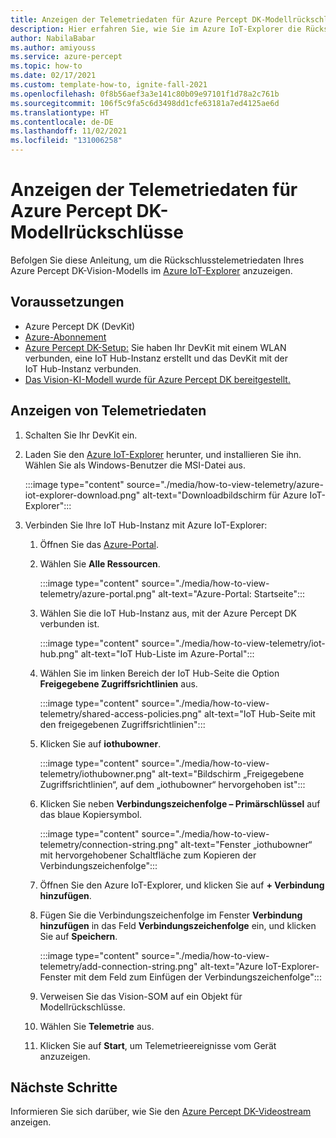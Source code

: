 ```yaml
---
title: Anzeigen der Telemetriedaten für Azure Percept DK-Modellrückschlüsse
description: Hier erfahren Sie, wie Sie im Azure IoT-Explorer die Rückschlusstelemetriedaten Ihres Azure Percept DK-Vision-Modells anzeigen.
author: NabilaBabar
ms.author: amiyouss
ms.service: azure-percept
ms.topic: how-to
ms.date: 02/17/2021
ms.custom: template-how-to, ignite-fall-2021
ms.openlocfilehash: 0f8b56aef3a3e141c80b09e97101f1d78a2c761b
ms.sourcegitcommit: 106f5c9fa5c6d3498dd1cfe63181a7ed4125ae6d
ms.translationtype: HT
ms.contentlocale: de-DE
ms.lasthandoff: 11/02/2021
ms.locfileid: "131006258"
---
```

# <a name="view-your-azure-percept-dks-model-inference-telemetry"></a>Anzeigen der Telemetriedaten für Azure Percept DK-Modellrückschlüsse

Befolgen Sie diese Anleitung, um die Rückschlusstelemetriedaten Ihres Azure Percept DK-Vision-Modells im [Azure IoT-Explorer](https://github.com/Azure/azure-iot-explorer/releases) anzuzeigen.

## <a name="prerequisites"></a>Voraussetzungen

- Azure Percept DK (DevKit)
- [Azure-Abonnement](https://azure.microsoft.com/free/)
- [Azure Percept DK-Setup:](./quickstart-percept-dk-set-up.md) Sie haben Ihr DevKit mit einem WLAN verbunden, eine IoT Hub-Instanz erstellt und das DevKit mit der IoT Hub-Instanz verbunden.
- [Das Vision-KI-Modell wurde für Azure Percept DK bereitgestellt.](./how-to-deploy-model.md)

## <a name="view-telemetry"></a>Anzeigen von Telemetriedaten

1. Schalten Sie Ihr DevKit ein.

1. Laden Sie den [Azure IoT-Explorer](https://github.com/Azure/azure-iot-explorer/releases) herunter, und installieren Sie ihn. Wählen Sie als Windows-Benutzer die MSI-Datei aus.

    :::image type="content" source="./media/how-to-view-telemetry/azure-iot-explorer-download.png" alt-text="Downloadbildschirm für Azure IoT-Explorer":::

1. Verbinden Sie Ihre IoT Hub-Instanz mit Azure IoT-Explorer:

    1. Öffnen Sie das [Azure-Portal](https://portal.azure.com).

    1. Wählen Sie **Alle Ressourcen**.

        :::image type="content" source="./media/how-to-view-telemetry/azure-portal.png" alt-text="Azure-Portal: Startseite":::

    1. Wählen Sie die IoT Hub-Instanz aus, mit der Azure Percept DK verbunden ist.

        :::image type="content" source="./media/how-to-view-telemetry/iot-hub.png" alt-text="IoT Hub-Liste im Azure-Portal":::

    1. Wählen Sie im linken Bereich der IoT Hub-Seite die Option **Freigegebene Zugriffsrichtlinien** aus.

        :::image type="content" source="./media/how-to-view-telemetry/shared-access-policies.png" alt-text="IoT Hub-Seite mit den freigegebenen Zugriffsrichtlinien":::

    1. Klicken Sie auf **iothubowner**.

        :::image type="content" source="./media/how-to-view-telemetry/iothubowner.png" alt-text="Bildschirm „Freigegebene Zugriffsrichtlinien“, auf dem „iothubowner“ hervorgehoben ist":::

    1. Klicken Sie neben **Verbindungszeichenfolge – Primärschlüssel** auf das blaue Kopiersymbol.

        :::image type="content" source="./media/how-to-view-telemetry/connection-string.png" alt-text="Fenster „iothubowner“ mit hervorgehobener Schaltfläche zum Kopieren der Verbindungszeichenfolge":::

    1. Öffnen Sie den Azure IoT-Explorer, und klicken Sie auf **+ Verbindung hinzufügen**.

    1. Fügen Sie die Verbindungszeichenfolge im Fenster **Verbindung hinzufügen** in das Feld **Verbindungszeichenfolge** ein, und klicken Sie auf **Speichern**.

        :::image type="content" source="./media/how-to-view-telemetry/add-connection-string.png" alt-text="Azure IoT-Explorer-Fenster mit dem Feld zum Einfügen der Verbindungszeichenfolge":::

    1. Verweisen Sie das Vision-SOM auf ein Objekt für Modellrückschlüsse.

    1. Wählen Sie **Telemetrie** aus.

    1. Klicken Sie auf **Start**, um Telemetrieereignisse vom Gerät anzuzeigen.

## <a name="next-steps"></a>Nächste Schritte
Informieren Sie sich darüber, wie Sie den [Azure Percept DK-Videostream](./how-to-view-video-stream.md) anzeigen.
